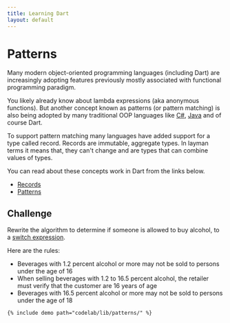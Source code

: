 ```yaml
---
title: Learning Dart
layout: default
---
```

<script type="text/javascript" src="https://dartpad.dev/inject_embed.dart.js" defer></script>
<style>iframe {height: 800px;}</style>

# Patterns

Many modern object-oriented programming languages (including Dart) are
increasingly adopting features previously mostly associated with functional
programming paradigm.

You likely already know about lambda expressions (aka anonymous functions).
But another concept known as patterns (or pattern matching) is also being
adopted by many traditional OOP languages like
[C#](https://learn.microsoft.com/en-us/dotnet/csharp/fundamentals/functional/pattern-matching),
[Java](https://docs.oracle.com/en/java/javase/21/language/pattern-matching.html)
and of course Dart.

To support pattern matching many languages have added support for a type called
record.
Records are immutable, aggregate types.
In layman terms it means that, they can't change and are types that can combine
values of types.

You can read about these concepts work in Dart from the links below.

- [Records](https://dart.dev/language/records)
- [Patterns](https://dart.dev/language/patterns)

## Challenge

Rewrite the algorithm to determine if someone is allowed to buy alcohol, to a
[switch expression](https://dart.dev/language/branches#switch-expressions).

Here are the rules:

- Beverages with 1.2 percent alcohol or more may not be sold to persons under the age of 16
- When selling beverages with 1.2 to 16.5 percent alcohol, the retailer must verify that the customer are 16 years of age
- Beverages with 16.5 percent alcohol or more may not be sold to persons under the age of 18

```run-dartpad:mode-dart
{% include demo path="codelab/lib/patterns/" %}
```
